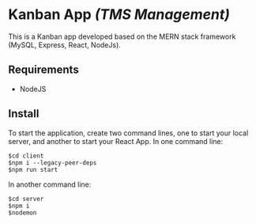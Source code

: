 # Kanban App _(TMS Management)_

This is a Kanban app developed based on the MERN stack framework (MySQL, Express, React, NodeJs).

## Requirements

- NodeJS

## Install

To start the application, create two command lines, one to start your local server, and another to start your React App.
In one command line:
```
$cd client
$npm i --legacy-peer-deps
$npm run start
```

In another command line:
```
$cd server
$npm i
$nodemon
```
